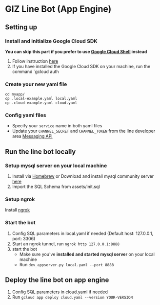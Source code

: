 # GIZ Line Bot (App Engine)

## Setting up
### Install and initialize Google Cloud SDK
**You can skip this part if you prefer to use [Google Cloud Shell](https://cloud.google.com/shell/docs/quickstart) instead**

1. Follow instruction [here](https://cloud.google.com/appengine/docs/standard/go/download)
2. If you have installed the Google Cloud SDK on your machine, run the command `gcloud auth 

### Create your new yaml file
```
cd myapp/
cp .local-example.yaml local.yaml
cp .cloud-example.yaml cloud.yaml
```
### Config yaml files
- Specify your `service` name in both yaml files
- Update your `CHANNEL_SECRET` and `CHANNEL_TOKEN` from the line developer area [Messaging API](https://developers.line.me/)

## Run the line bot locally
### Setup mysql server on your local machine
1. Install via [Homebrew](https://gist.github.com/nrollr/3f57fc15ded7dddddcc4e82fe137b58e) or Download and install mysql community server [here](https://dev.mysql.com/downloads/mysql/)
2. Import the SQL Schema from assets/init.sql

### Setup ngrok
Install [ngrok](https://ngrok.com/download)

### Start the bot
1. Config SQL parameters in local.yaml if needed (Default host: 127.0.0.1, port: 3306)
2. Start an ngrok tunnel, run `ngrok http 127.0.0.1:8888`
3. start the bot
    - Make sure you've **installed and started mysql server** on your local machine
    - Run `dev_appserver.py local.yaml --port 8888`

## Deploy the line bot on app engine
1. Config SQL parameters in cloud.yaml if needed
2. Run `gcloud app deploy cloud.yaml --version YOUR-VERSION`
